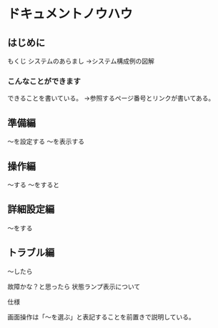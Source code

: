# ドキュメントノウハウ

## はじめに

もくじ
システムのあらまし
→システム構成例の図解

### こんなことができます

できることを書いている。
→参照するページ番号とリンクが書いてある。


## 準備編

～を設定する
～を表示する

## 操作編

～する
～をすると

## 詳細設定編

～をする

## トラブル編

～したら

故障かな？と思ったら
状態ランプ表示について

仕様


画面操作は「～を選ぶ」と表記することを前置きで説明している。
